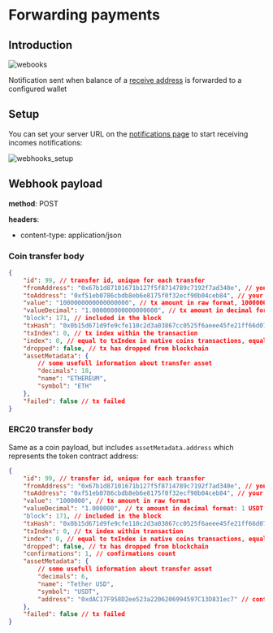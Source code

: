 # Forwarding payments

## Introduction

![webooks](/obsidian/images/forwarding_notifications.png)

Notification sent when balance of a [receive address](/obsidian/features/receive_addresses/index.md) is forwarded to a configured wallet

## Setup

You can set your server URL on the <a href="https://app.curra.io/notifications" target="_blank">notifications page</a> to start receiving incomes notifications:

![webhooks_setup](/obsidian/images/webhooks_setup_forwarding.png)

## Webhook payload

**method**: POST

**headers**:

- content-type: application/json

### Coin transfer body

```json
{
	"id": 99, // transfer id, unique for each transfer
	"fromAddress": "0x67b1d87101671b127f5f8714789c7192f7ad340e", // your receive address
	"toAddress": "0xf51eb0786cbdb8eb6e8175f0f32ecf90b04ceb84", // your target address
	"value": "1000000000000000000", // tx amount in raw format, 1000000000000000000 wei
	"valueDecimal": "1.000000000000000000", // tx amount in decimal format: 1 ETH
	"block": 171, // included in the block
	"txHash": "0x0b15d671d9fe9cfe110c2d3a03867cc0525f6aeee45fe21ff66d07e0fd38ef46", // tx hash
	"txIndex": 0, // tx index within the transaction
	"index": 0, // equal to txIndex in native coins transactions, equals to log index in token transactions
	"dropped": false, // tx has dropped from blockchain
	"assetMetadata": {
		// some usefull information about transfer asset
		"decimals": 18,
		"name": "ETHEREUM",
		"symbol": "ETH"
	},
	"failed": false // tx failed
}
```

### ERC20 transfer body

Same as a coin payload, but includes `assetMetadata.address` which represents the token contract address:

```json
{
	"id": 99, // transfer id, unique for each transfer
	"fromAddress": "0x67b1d87101671b127f5f8714789c7192f7ad340e", // your receive address
	"toAddress": "0xf51eb0786cbdb8eb6e8175f0f32ecf90b04ceb84", // your target address
	"value": "1000000", // tx amount in raw format
	"valueDecimal": "1.000000", // tx amount in decimal format: 1 USDT
	"block": 171, // included in the block
	"txHash": "0x0b15d671d9fe9cfe110c2d3a03867cc0525f6aeee45fe21ff66d07e0fd38ef46", // tx hash
	"txIndex": 0, // tx index within transaction
	"index": 0, // equal to txIndex in native coins transactions, equals to log index in token transactions
	"dropped": false, // tx has dropped from blockchain
	"confirmations": 1, // confirmations count
	"assetMetadata": {
		// some usefull information about transfer asset
		"decimals": 6,
		"name": "Tether USD",
		"symbol": "USDT",
		"address": "0xdAC17F958D2ee523a2206206994597C13D831ec7" // contract address
	},
	"failed": false // tx failed
}
```
